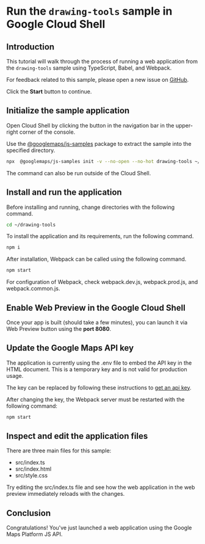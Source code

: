 # Run the `drawing-tools` sample in Google Cloud Shell

<walkthrough-tutorial-duration duration="10"/>

## Introduction

This tutorial will walk through the process of running a web application from
the `drawing-tools` sample using TypeScript, Babel, and Webpack.

For feedback related to this sample, please open a new issue on
[GitHub](https://github.com/googlemaps/js-samples/issues).

Click the **Start** button to continue.

## Initialize the sample application

Open Cloud Shell by clicking the
<walkthrough-cloud-shell-icon></walkthrough-cloud-shell-icon> button in the
navigation bar in the upper-right corner of the console.

Use the [@googlemaps/js-samples](https://www.npmjs.com/package/@googlemaps/js-samples) package to
extract the sample into the specified directory.

```bash
npx  @googlemaps/js-samples init -v --no-open --no-hot drawing-tools ~/drawing-tools
```

The command can also be run outside of the Cloud Shell.

## Install and run the application

Before installing and running, change directories with the following command.

```bash
cd ~/drawing-tools
```

To install the application and its requirements, run the following command.

```bash
npm i
```

After installation, Webpack can be called using the following command.

```bash
npm start
```

For configuration of Webpack, check
<walkthrough-editor-open-file filePath="drawing-tools/webpack.dev.js">webpack.dev.js</walkthrough-editor-open-file>,
<walkthrough-editor-open-file filePath="drawing-tools/webpack.prod.js">webpack.prod.js</walkthrough-editor-open-file>,
and
<walkthrough-editor-open-file filePath="drawing-tools/webpack.common.js">webpack.common.js</walkthrough-editor-open-file>.

## Enable Web Preview in the Google Cloud Shell

Once your app is built (should take a few minutes), you can launch it via
<walkthrough-spotlight-pointer target="cloudshell" spotlightId="devshell-web-preview-button">Web
Preview button</walkthrough-spotlight-pointer> using the **port 8080**.

## Update the Google Maps API key

The application is currently using the
<walkthrough-editor-open-file filePath="drawing-tools/.env">.env</walkthrough-editor-open-file>
file to embed the API key in the HTML document. This is a temporary key and is
not valid for production usage.

The key can be replaced by following these instructions to
[get an api key](https://developers.google.com/maps/documentation/javascript/get-api-key).

After changing the key, the Webpack server must be restarted with the following
command:

```bash
npm start
```

## Inspect and edit the application files

There are three main files for this sample:

*   <walkthrough-editor-open-file filePath="drawing-tools/src/index.ts">src/index.ts</walkthrough-editor-open-file>
*   <walkthrough-editor-open-file filePath="drawing-tools/src/index.html">src/index.html</walkthrough-editor-open-file>
*   <walkthrough-editor-open-file filePath="drawing-tools/src/style.css">src/style.css</walkthrough-editor-open-file>

Try editing the <walkthrough-editor-open-file filePath="drawing-tools/src/index.ts">src/index.ts</walkthrough-editor-open-file> file and see how the web application in the web preview immediately reloads with the changes.

## Conclusion

<walkthrough-conclusion-trophy></walkthrough-conclusion-trophy>

Congratulations! You've just launched a web application using the Google Maps
Platform JS API.
